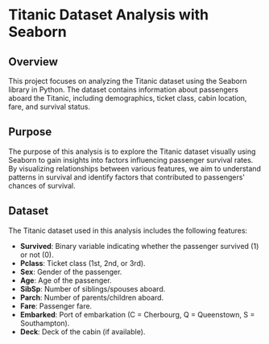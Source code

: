 # Titanic Dataset Analysis with Seaborn

## Overview
This project focuses on analyzing the Titanic dataset using the Seaborn library in Python. The dataset contains information about passengers aboard the Titanic, including demographics, ticket class, cabin location, fare, and survival status.

## Purpose
The purpose of this analysis is to explore the Titanic dataset visually using Seaborn to gain insights into factors influencing passenger survival rates. By visualizing relationships between various features, we aim to understand patterns in survival and identify factors that contributed to passengers' chances of survival.

## Dataset
The Titanic dataset used in this analysis includes the following features:

- **Survived**: Binary variable indicating whether the passenger survived (1) or not (0).
- **Pclass**: Ticket class (1st, 2nd, or 3rd).
- **Sex**: Gender of the passenger.
- **Age**: Age of the passenger.
- **SibSp**: Number of siblings/spouses aboard.
- **Parch**: Number of parents/children aboard.
- **Fare**: Passenger fare.
- **Embarked**: Port of embarkation (C = Cherbourg, Q = Queenstown, S = Southampton).
- **Deck**: Deck of the cabin (if available).
